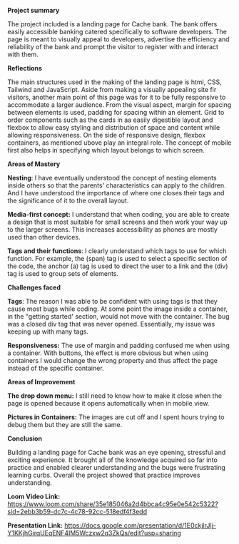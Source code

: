 **Project summary**

The project included is a landing page for Cache bank. The bank offers easily accessible banking catered specifically to software developers. The page is meant to visually appeal to developers, advertise the efficiency and reliability of the bank and prompt the visitor to register with and interact with them.

**Reflections**

The main structures used in the making of the landing page is html, CSS, Tailwind and JavaScript. Aside from making a visually appealing site fir visitors, another main point of this page was for it to be fully responsive to accommodate a larger audience. From the visual aspect, margin for spacing between elements is used, padding for spacing within an element. Grid to order components such as the cards in aa easily digestible layout and flexbox to allow easy styling and distribution of space and content while allowing responsiveness. On the side of responsive design, flexbox containers, as mentioned ubove play an integral role. The concept of mobile first also helps in specifying which layout belongs to which screen.

**Areas of Mastery**

**Nesting**: I have eventually understood the concept of nesting elements inside others so that the parents' characteristics can apply to the children. And I have understood the importance of where one closes their tags and the significance of it to the overall layout.

**Media-first concept:** I understand that when coding, you are able to create a design that is most suitable for small screens and then work your way up to the larger screens. This increases accessibility as phones are mostly used than other devices.

**Tags and their functions**: I clearly understand which tags to use for which function. For example, the (span) tag is used to select a specific section of the code, the anchor (a) tag is used to direct the user to a link and the (div) tag is used to group sets of elements.

**Challenges faced**

**Tags**: The reason I was able to be confident with using tags is that they cause most bugs while coding. At some point the image inside a container, in the "getting started' section, would not move with the container. The bug was a closed div tag that was never opened. Essentially, my issue was keeping up with many tags.

**Responsiveness:** The use of margin and padding confused me when using a container. With buttons, the effect is more obvious but when using containers I would change the wrong property and thus affect the page instead of the specific container.

**Areas of Improvement**

**The drop down menu:** I still need to know how to make it close when the page is opened because it opens automatically when in mobile view.

**Pictures in Containers:** The images are cut off and I spent hours trying to debug them but they are still the same.

**Conclusion**

Building a landing page for Cache bank was an eye opening, stressful and exciting experience. It brought all of the knowledge acquired so far into practice and enabled clearer understanding and the bugs were frustrating learning curbs. Overall the project showed that practice improves understanding.

**Loom Video Link:** https://www.loom.com/share/35e185046a2d4bbca4c95e0e542c5322?sid=2ebb3b59-dc7c-4c78-92cc-518edf4f3edd

**Presentation Link:** https://docs.google.com/presentation/d/1E0ckjlrJIj-Y1KKjhGirqUEqENF4IM5Wczxw2q3ZkQs/edit?usp=sharing
